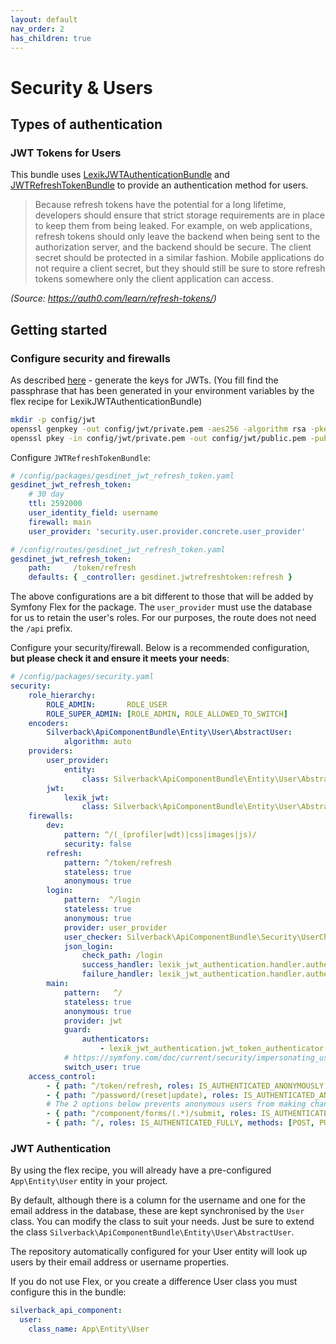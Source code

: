 ```yaml
---
layout: default
nav_order: 2
has_children: true
---
```

# Security & Users

## Types of authentication
### JWT Tokens for Users
This bundle uses [LexikJWTAuthenticationBundle](https://github.com/lexik/LexikJWTAuthenticationBundle) and [JWTRefreshTokenBundle](https://github.com/markitosgv/JWTRefreshTokenBundle) to provide an authentication method for users.

>Because refresh tokens have the potential for a long lifetime, developers should ensure that strict storage requirements are in place to keep them from being leaked. For example, on web applications, refresh tokens should only leave the backend when being sent to the authorization server, and the backend should be secure. The client secret should be protected in a similar fashion. Mobile applications do not require a client secret, but they should still be sure to store refresh tokens somewhere only the client application can access.

_(Source: https://auth0.com/learn/refresh-tokens/)_

## Getting started

### Configure security and firewalls
As described [here](https://github.com/lexik/LexikJWTAuthenticationBundle/blob/master/Resources/doc/index.md#getting-started) - generate the keys for JWTs. (You fill find the passphrase that has been generated in your environment variables by the flex recipe for LexikJWTAuthenticationBundle)
```bash
mkdir -p config/jwt
openssl genpkey -out config/jwt/private.pem -aes256 -algorithm rsa -pkeyopt rsa_keygen_bits:4096
openssl pkey -in config/jwt/private.pem -out config/jwt/public.pem -pubout
```

Configure `JWTRefreshTokenBundle`:
```yaml
# /config/packages/gesdinet_jwt_refresh_token.yaml
gesdinet_jwt_refresh_token:
    # 30 day
    ttl: 2592000
    user_identity_field: username
    firewall: main
    user_provider: 'security.user.provider.concrete.user_provider'
```
```yaml
# /config/routes/gesdinet_jwt_refresh_token.yaml
gesdinet_jwt_refresh_token:
    path:     /token/refresh
    defaults: { _controller: gesdinet.jwtrefreshtoken:refresh }
```
The above configurations are a bit different to those that will be added by Symfony Flex for the package. The `user_provider` must use the database for us to retain the user's roles. For our purposes, the route does not need the `/api` prefix.

Configure your security/firewall. Below is a recommended configuration, **but please check it and ensure it meets your needs**:
```yaml
# /config/packages/security.yaml
security:
    role_hierarchy:
        ROLE_ADMIN:       ROLE_USER
        ROLE_SUPER_ADMIN: [ROLE_ADMIN, ROLE_ALLOWED_TO_SWITCH]
    encoders:
        Silverback\ApiComponentBundle\Entity\User\AbstractUser:
            algorithm: auto
    providers:
        user_provider:
            entity:
                class: Silverback\ApiComponentBundle\Entity\User\AbstractUser
        jwt:
            lexik_jwt:
                class: Silverback\ApiComponentBundle\Entity\User\AbstractUser
    firewalls:
        dev:
            pattern: ^/(_(profiler|wdt)|css|images|js)/
            security: false
        refresh:
            pattern: ^/token/refresh
            stateless: true
            anonymous: true
        login:
            pattern:  ^/login
            stateless: true
            anonymous: true
            provider: user_provider
            user_checker: Silverback\ApiComponentBundle\Security\UserChecker
            json_login:
                check_path: /login
                success_handler: lexik_jwt_authentication.handler.authentication_success
                failure_handler: lexik_jwt_authentication.handler.authentication_failure
        main:
            pattern:   ^/
            stateless: true
            anonymous: true
            provider: jwt
            guard:
                authenticators:
                    - lexik_jwt_authentication.jwt_token_authenticator
            # https://symfony.com/doc/current/security/impersonating_user.html
            switch_user: true
    access_control:
        - { path: ^/token/refresh, roles: IS_AUTHENTICATED_ANONYMOUSLY }
        - { path: ^/password/(reset|update), roles: IS_AUTHENTICATED_ANONYMOUSLY, methods: [POST] }
        # The 2 options below prevents anonymous users from making changes to your API resources while allowing form submissions
        - { path: ^/component/forms/(.*)/submit, roles: IS_AUTHENTICATED_ANONYMOUSLY, methods: [POST, PATCH] }
        - { path: ^/, roles: IS_AUTHENTICATED_FULLY, methods: [POST, PUT, PATCH, DELETE] }
```

### JWT Authentication
By using the flex recipe, you will already have a pre-configured `App\Entity\User` entity in your project.

By default, although there is a column for the username and one for the email address in the database, these are kept synchronised by the `User` class. You can modify the class to suit your needs. Just be sure to extend the class `Silverback\ApiComponentBundle\Entity\User\AbstractUser`.

The repository automatically configured for your User entity will look up users by their email address or username properties.

If you do not use Flex, or you create a difference User class you must configure this in the bundle:
```yaml
silverback_api_component:
  user:
    class_name: App\Entity\User
```
